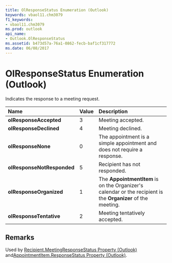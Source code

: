 ```yaml
---
title: OlResponseStatus Enumeration (Outlook)
keywords: vbaol11.chm3079
f1_keywords:
- vbaol11.chm3079
ms.prod: outlook
api_name:
- Outlook.OlResponseStatus
ms.assetid: b473d57a-76a1-0862-fecb-baf1cf317772
ms.date: 06/08/2017
---
```



# OlResponseStatus Enumeration (Outlook)

Indicates the response to a meeting request.



|**Name**|**Value**|**Description**|
|:-----|:-----|:-----|
| **olResponseAccepted**|3|Meeting accepted.|
| **olResponseDeclined**|4|Meeting declined.|
| **olResponseNone**|0|The appointment is a simple appointment and does not require a response.|
| **olResponseNotResponded**|5|Recipient has not responded.|
| **olResponseOrganized**|1|The  **AppointmentItem** is on the Organizer's calendar or the recipient is the **Organizer** of the meeting.|
| **olResponseTentative**|2|Meeting tentatively accepted.|

## Remarks

Used by [Recipient.MeetingResponseStatus Property (Outlook)](recipient-meetingresponsestatus-property-outlook.md) and[AppointmentItem.ResponseStatus Property (Outlook)](appointmentitem-responsestatus-property-outlook.md).


